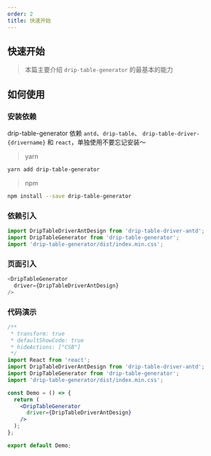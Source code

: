 ```yaml
---
order: 2
title: 快速开始
---
```


## 快速开始

> 本篇主要介绍 `drip-table-generator` 的最基本的能力

## 如何使用

### 安装依赖

drip-table-generator 依赖 `antd`、`drip-table`、 `drip-table-driver-{drivername}` 和 `react`，单独使用不要忘记安装～

> yarn

```sh
yarn add drip-table-generator
```

> npm
```sh
npm install --save drip-table-generator
```

### 依赖引入

```js
import DripTableDriverAntDesign from 'drip-table-driver-antd';
import DripTableGenerator from 'drip-table-generator';
import 'drip-table-generator/dist/index.min.css';
```

### 页面引入

```js
<DripTableGenerator
  driver={DripTableDriverAntDesign}
/>
```

### 代码演示

```jsx
/**
 * transform: true
 * defaultShowCode: true
 * hideActions: ["CSB"]
 */
import React from 'react';
import DripTableDriverAntDesign from 'drip-table-driver-antd';
import DripTableGenerator from 'drip-table-generator';
import 'drip-table-generator/dist/index.min.css';

const Demo = () => {
  return (
    <DripTableGenerator
      driver={DripTableDriverAntDesign}
    />
  );
};

export default Demo;
```
